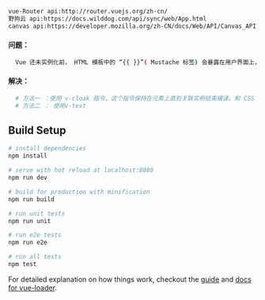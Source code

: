 ``` bash
vue-Router api:http://router.vuejs.org/zh-cn/
野狗云 api:https://docs.wilddog.com/api/sync/web/App.html
canvas api:https://developer.mozilla.org/zh-CN/docs/Web/API/Canvas_API
```
#### 问题：
``` bash
  Vue 还未实例化前， HTML 模板中的 “{{ }}”( Mustache 标签) 会暴露在用户界面上，也就是说页面有那么一瞬间会将所有的 “{{ }}” 都显示出来，如何解决？
```

#### 解决：
``` bash
  # 方法一 ：使用 v-cloak 指令，这个指令保持在元素上直到关联实例结束编译。和 CSS 规则如 [v-cloak] { display: none } 一起用时，这个指令可以隐藏未编译的 Mustache 标签直到实例准备完毕。
  # 方法二 ： 使用v-text
```

## Build Setup

``` bash
# install dependencies
npm install

# serve with hot reload at localhost:8080
npm run dev

# build for production with minification
npm run build

# run unit tests
npm run unit

# run e2e tests
npm run e2e

# run all tests
npm test
```

For detailed explanation on how things work, checkout the [guide](http://vuejs-templates.github.io/webpack/) and [docs for vue-loader](http://vuejs.github.io/vue-loader).
